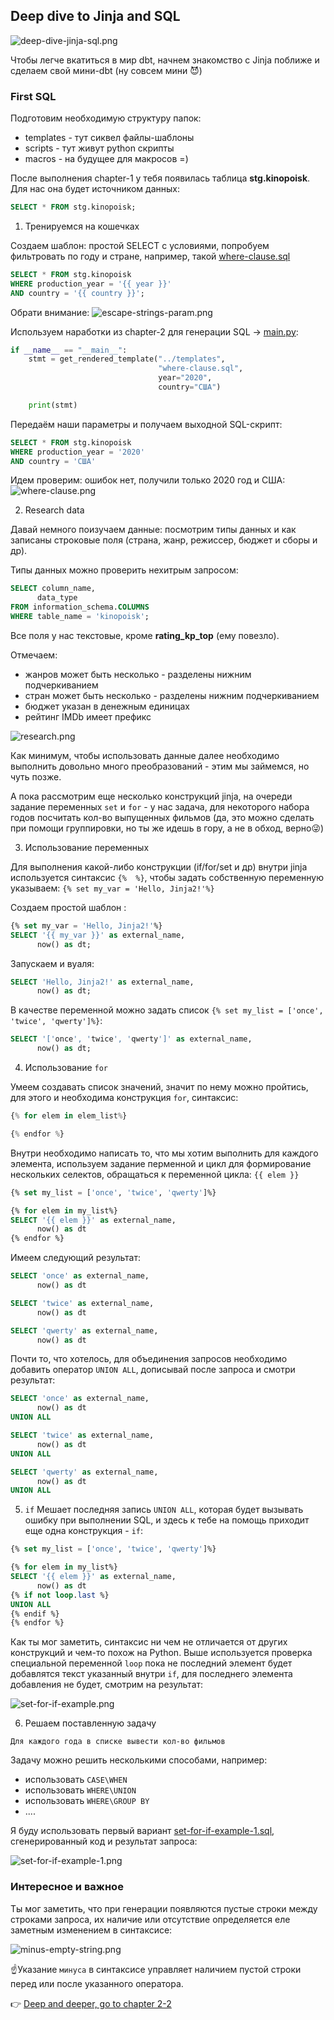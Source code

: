 ## Deep dive to Jinja and SQL
![deep-dive-jinja-sql.png](..%2F..%2Fimg%2Fdeep-dive-jinja-sql.png)

Чтобы легче вкатиться в мир dbt, начнем знакомство с Jinja поближе и сделаем свой мини-dbt (ну совсем мини 😈)

### First SQL

Подготовим необходимую структуру папок:
- templates - тут сиквел файлы-шаблоны
- scripts - тут живут python скрипты
- macros - на будущее для макросов =)

После выполнения chapter-1 у тебя появилась таблица **stg.kinopoisk**. Для нас она будет источником данных:

```sql
SELECT * FROM stg.kinopoisk; 
```

1. Тренируемся на кошечках

Создаем шаблон: простой SELECT c условиями, попробуем фильтровать по году и стране, например, такой [where-clause.sql](template%2Fwhere-clause.sql)

```sql
SELECT * FROM stg.kinopoisk
WHERE production_year = '{{ year }}'
AND country = '{{ country }}'; 
```

Обрати внимание:
![escape-strings-param.png](..%2F..%2Fimg%2Fescape-strings-param.png)


Используем наработки из chapter-2 для генерации SQL -> [main.py](scripts%2Fmain.py):

```python
if __name__ == "__main__":
    stmt = get_rendered_template("../templates",
                                 "where-clause.sql",
                                 year="2020",
                                 country="США")

    print(stmt)
```

Передаём наши параметры и получаем выходной SQL-скрипт:

```sql
SELECT * FROM stg.kinopoisk
WHERE production_year = '2020'
AND country = 'США'
```

Идем проверим: ошибок нет, получили только 2020 год и США:
![where-clause.png](img%2Fwhere-clause.png)


2. Research data

Давай немного поизучаем данные: посмотрим типы данных и как записаны строковые поля (страна, жанр, режиссер, бюджет и сборы и др).

Типы данных можно проверить нехитрым запросом:

```sql
SELECT column_name,
      data_type
FROM information_schema.COLUMNS
WHERE table_name = 'kinopoisk';
```

Все поля у нас текстовые, кроме **rating_kp_top** (ему повезло).

Отмечаем:
- жанров может быть несколько - разделены нижним подчеркиванием
- стран может быть несколько - разделены нижним подчеркиванием
- бюджет указан в денежным единицах
- рейтинг IMDb имеет префикс

![research.png](img%2Fresearch.png)

Как минимум, чтобы использовать данные далее необходимо выполнить довольно много преобразований - этим мы займемся, но чуть позже.

А пока рассмотрим еще несколько конструкций jinja, на очереди задание переменных `set` и `for` - у нас задача, для некоторого набора
годов посчитать кол-во выпущенных фильмов (да, это можно сделать при помощи группировки, но ты же идешь в гору, а не в обход, верно😜)

3. Использование переменных

Для выполнения какой-либо конструкции (if/for/set и др) внутри jinja используется синтаксис `{%  %}`, чтобы
задать собственную переменную указываем: `{% set my_var = 'Hello, Jinja2!'%}`

Cоздаем простой шаблон :

```sql
{% set my_var = 'Hello, Jinja2!'%}
SELECT '{{ my_var }}' as external_name,
      now() as dt;
```

Запускаем и вуаля:

```sql
SELECT 'Hello, Jinja2!' as external_name,
      now() as dt;
```

В качестве переменной можно задать список `{% set my_list = ['once', 'twice', 'qwerty']%}`:

```sql
SELECT '['once', 'twice', 'qwerty']' as external_name,
      now() as dt;
```

4. Использование `for`

Умеем создавать список значений, значит по нему можно пройтись, для этого и необходима конструкция `for`, синтаксис:

```python
{% for elem in elem_list%}

{% endfor %}
```

Внутри необходимо написать то, что мы хотим выполнить для каждого элемента, используем задание перменной и цикл для формирование нескольких селектов,
обращаться к переменной цикла: `{{ elem }}`

```sql
{% set my_list = ['once', 'twice', 'qwerty']%}

{% for elem in my_list%}
SELECT '{{ elem }}' as external_name,
      now() as dt
{% endfor %}
```

Имеем следующий результат:

```sql
SELECT 'once' as external_name,
      now() as dt

SELECT 'twice' as external_name,
      now() as dt

SELECT 'qwerty' as external_name,
      now() as dt
```

Почти то, что хотелось, для объединения запросов необходимо добавить оператор `UNION ALL`, дописывай после запроса и смотри результат:

```sql
SELECT 'once' as external_name,
      now() as dt
UNION ALL

SELECT 'twice' as external_name,
      now() as dt
UNION ALL

SELECT 'qwerty' as external_name,
      now() as dt
UNION ALL
```

5. `if`
Мешает последняя запись `UNION ALL`, которая будет вызывать ошибку при выполнении SQL, и здесь к тебе на помощь приходит еще одна конструкция - `if`:

```sql
{% set my_list = ['once', 'twice', 'qwerty']%}

{% for elem in my_list%}
SELECT '{{ elem }}' as external_name,
      now() as dt
{% if not loop.last %}
UNION ALL
{% endif %}
{% endfor %}
```

Как ты мог заметить, синтаксис ни чем не отличается от других конструкций и чем-то похож на Python. Выше используется проверка специальной переменной `loop`
пока не последний элемент будет добавлятся текст указанный внутри `if`, для последнего элемента добавления не будет, смотрим на результат:

![set-for-if-example.png](img%2Fset-for-if-example.png)


6. Решаем поставленную задачу

```
Для каждого года в списке вывести кол-во фильмов
```

Задачу можно решить несколькими способами, например:
- использовать `CASE\WHEN`
- использовать `WHERE\UNION`
- использовать `WHERE\GROUP BY`
- ....

Я буду использовать первый вариант [set-for-if-example-1.sql](templates%2Fset-for-if-example-1.sql), сгенерированный код и результат запроса:

![set-for-if-example-1.png](img%2Fset-for-if-example-1.png)

### Интересное и важное

Ты мог заметить, что при генерации появляются пустые строки между строками запроса, их наличие или отсутствие определяется еле заметным изменением 
в синтаксисе:

![minus-empty-string.png](img%2Fminus-empty-string.png)

☝️Указание `минуса` в синтаксисе управляет наличием пустой строки перед или после указанного оператора.

👉 [Deep and deeper, go to chapter 2-2](https://github.com/urevoleg/course-dbt-fundamentals/blob/main/course/chapter-2/README-2-2.md#deeper-jinja)